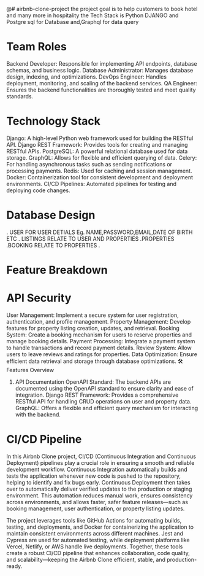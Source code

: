 @# airbnb-clone-project
the project goal is to help customers to book hotel and many more in hospitality
the Tech Stack is Python DJANGO and Postgre sql for Database and,Graphql for data query 
# Team Roles
Backend Developer: Responsible for implementing API endpoints, database schemas, and business logic.
Database Administrator: Manages database design, indexing, and optimizations.
DevOps Engineer: Handles deployment, monitoring, and scaling of the backend services.
QA Engineer: Ensures the backend functionalities are thoroughly tested and meet quality standards.
# Technology Stack

Django: A high-level Python web framework used for building the RESTful API.
Django REST Framework: Provides tools for creating and managing RESTful APIs.
PostgreSQL: A powerful relational database used for data storage.
GraphQL: Allows for flexible and efficient querying of data.
Celery: For handling asynchronous tasks such as sending notifications or processing payments.
Redis: Used for caching and session management.
Docker: Containerization tool for consistent development and deployment environments.
CI/CD Pipelines: Automated pipelines for testing and deploying code changes.

# Database Design
. USER FOR USER DETIALS Eg. NAME,PASSWORD,EMAIL,DATE OF BIRTH ETC
. LISTINGS RELATE TO USER AND PROPERTIES
.PROPERTIES
.BOOKING RELATE TO PROPERTIES
.
# Feature Breakdown
# API Security

User Management: Implement a secure system for user registration, authentication, and profile management.
Property Management: Develop features for property listing creation, updates, and retrieval.
Booking System: Create a booking mechanism for users to reserve properties and manage booking details.
Payment Processing: Integrate a payment system to handle transactions and record payment details.
Review System: Allow users to leave reviews and ratings for properties.
Data Optimization: Ensure efficient data retrieval and storage through database optimizations.
🛠️ Features Overview
1. API Documentation
OpenAPI Standard: The backend APIs are documented using the OpenAPI standard to ensure clarity and ease of integration.
Django REST Framework: Provides a comprehensive RESTful API for handling CRUD operations on user and property data.
GraphQL: Offers a flexible and efficient query mechanism for interacting with the backend.

# CI/CD Pipeline
In this Airbnb Clone project, CI/CD (Continuous Integration and Continuous Deployment) pipelines play a crucial role in ensuring a smooth and reliable development workflow. Continuous Integration automatically builds and tests the application whenever new code is pushed to the repository, helping to identify and fix bugs early. Continuous Deployment then takes over to automatically deliver verified updates to the production or staging environment. This automation reduces manual work, ensures consistency across environments, and allows faster, safer feature releases—such as booking management, user authentication, or property listing updates.

The project leverages tools like GitHub Actions for automating builds, testing, and deployments, and Docker for containerizing the application to maintain consistent environments across different machines. Jest and Cypress are used for automated testing, while deployment platforms like Vercel, Netlify, or AWS handle live deployments. Together, these tools create a robust CI/CD pipeline that enhances collaboration, code quality, and scalability—keeping the Airbnb Clone efficient, stable, and production-ready.

